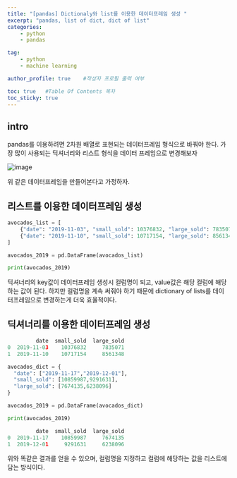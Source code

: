 ```yaml
---
title: "[pandas] Dictionaly와 list를 이용한 데이터프레임 생성 "
excerpt: "pandas, list of dict, dict of list"
categories:
    - python
    - pandas

tag:
    - python
    - machine learning

author_profile: true    #작성자 프로필 출력 여부

toc: true   #Table Of Contents 목차 
toc_sticky: true
---
```


## intro
pandas를 이용하려면 2차원 배열로 표현되는 데이터프레임 형식으로 바꿔야 한다. 가장 많이 사용되는 딕셔너리와 리스트 형식을 데이터 프레임으로 변경해보자

![image](https://user-images.githubusercontent.com/81638919/132942510-7ad9a61e-e336-4dbb-8f5b-a4a1a33846cf.png)

위 같은 데이터프레임을 만들어본다고 가정하자.

## 리스트를 이용한 데이터프레임 생성
```python
avocados_list = [
    {"date": "2019-11-03", "small_sold": 10376832, "large_sold": 7835071},
    {"date": "2019-11-10", "small_sold": 10717154, "large_sold": 8561348}
]

avocados_2019 = pd.DataFrame(avocados_list)

print(avocados_2019)
```
딕셔너리의 key값이 데이터프레임 생성시 컬럼명이 되고, value값은 해당 컬럼에 해당하는 값이 된다. 하지만 컬럼명을 계속 써줘야 하기 때문에 dictionary of lists를 데이터프레임으로 변경하는게 더욱 효율적이다.

## 딕셔너리를 이용한 데이터프레임 생성
```python
         date  small_sold  large_sold
0  2019-11-03    10376832     7835071
1  2019-11-10    10717154     8561348
```

```python
avocados_dict = {
  "date": ["2019-11-17","2019-12-01"],
  "small_sold": [10859987,9291631],
  "large_sold": [7674135,6238096]
}

avocados_2019 = pd.DataFrame(avocados_dict)

print(avocados_2019)
```

```python
         date  small_sold  large_sold
0  2019-11-17    10859987     7674135
1  2019-12-01     9291631     6238096
```
위와 똑같은 결과를 얻을 수 있으며, 컬럼명을 지정하고 컬럼에 해당하는 값을 리스트에 담는 방식이다.
